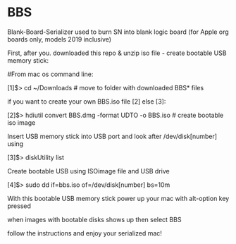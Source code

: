 # BBS
Blank-Board-Serializer used to burn SN into blank logic board (for Apple org boards only, models 2019 inclusive)

First, after you. downloaded this repo & unzip iso file - create bootable USB memory stick:


#From mac os command line:


[1]$> cd ~/Downloads                                   # move to folder with downloaded BBS* files


if you want to create your own BBS.iso file [2] else [3]:

[2]$> hdiutil convert BBS.dmg -format UDTO -o BBS.iso  # create bootable iso image


Insert USB memory stick into USB port and look after /dev/disk[number] using
  
[3]$> diskUtility list


Create bootable USB using ISOimage file and USB drive 


[4]$> sudo dd if=bbs.iso of=/dev/disk[number] bs=10m

  
With this bootable USB memory stick power up your mac with alt-option key pressed

when images with bootable disks shows up then select BBS

follow the instructions and enjoy your serialized mac!
